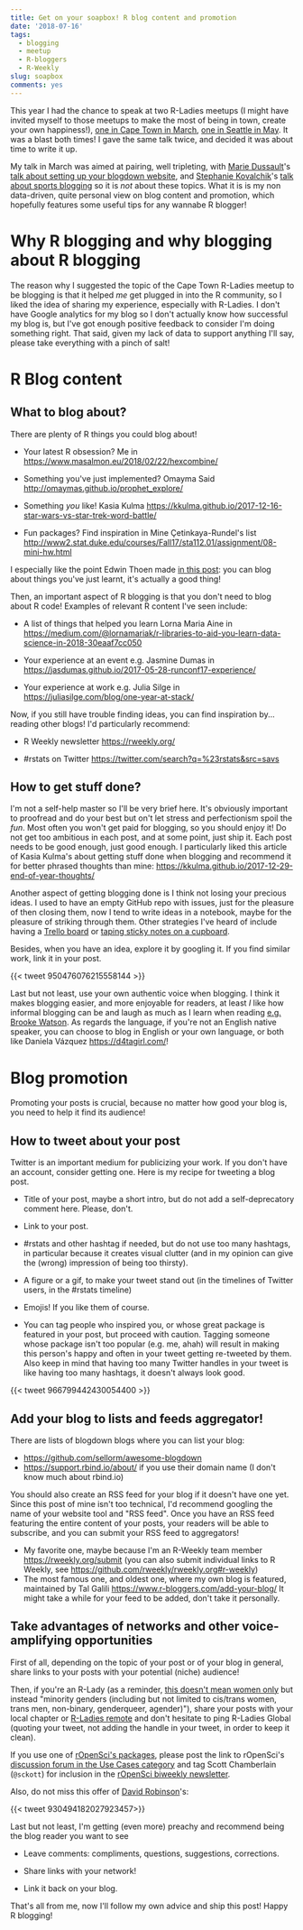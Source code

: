 ```yaml
---
title: Get on your soapbox! R blog content and promotion
date: '2018-07-16'
tags:
  - blogging
  - meetup
  - R-bloggers
  - R-Weekly
slug: soapbox
comments: yes
---
```


This year I had the chance to speak at two R-Ladies meetups (I might have invited myself to those meetups to make the most of being in town, create your own happiness!), [one in Cape Town in March](https://www.meetup.com/rladies-cape-town/events/248425726/), [one in Seattle in May](https://www.meetup.com/rladies-seattle/events/250073046/). It was a blast both times! I gave the same talk twice, and decided it was about time to write it up.  

My talk in March was aimed at pairing, well tripleting, with [Marie Dussault](https://mcdussault.netlify.com/)'s [talk about setting up your blogdown website](https://github.com/mcdussault/RLadies), and [Stephanie Kovalchik](http://on-the-t.com/)'s [talk about sports blogging](https://github.com/skoval/satRday/tree/master/rladies) so it is _not_ about these topics. What it is is my non data-driven, quite personal view on blog content and promotion, which hopefully features some useful tips for any wannabe R blogger!

<!--more-->

# Why R blogging and why blogging about R blogging

The reason why I suggested the topic of the Cape Town R-Ladies meetup to be blogging is that it helped _me_ get plugged in into the R community, so I liked the idea of sharing my experience, especially with R-Ladies. I don't have Google analytics for my blog so I don't actually know how successful my blog is, but I've got enough positive feedback to consider I'm doing something right. That said, given my lack of data to support anything I'll say, please take everything with a pinch of salt!

# R Blog content

## What to blog about?

There are plenty of R things you could blog about!

* Your latest R obsession? Me in https://www.masalmon.eu/2018/02/22/hexcombine/

* Something you've just implemented? Omayma Said http://omaymas.github.io/prophet_explore/

* Something _you_ like! Kasia Kulma https://kkulma.github.io/2017-12-16-star-wars-vs-star-trek-word-battle/

* Fun packages?  Find inspiration in Mine Çetinkaya-Rundel's list  http://www2.stat.duke.edu/courses/Fall17/sta112.01/assignment/08-mini-hw.html

I especially like the point Edwin Thoen made [in this post](https://edwinth.github.io/blog-new-things/): you can blog about things you've just learnt, it's actually a good thing!

Then, an important aspect of R blogging is that you don't need to blog about R code! Examples of relevant R content I've seen include:

* A list of things that helped you learn Lorna Maria Aine in https://medium.com/@lornamariak/r-libraries-to-aid-you-learn-data-science-in-2018-30eaaf7cc050

* Your experience at an event e.g. Jasmine Dumas in https://jasdumas.github.io/2017-05-28-runconf17-experience/

* Your experience at work e.g. Julia Silge in https://juliasilge.com/blog/one-year-at-stack/

Now, if you still have trouble finding ideas, you can find inspiration by... reading other blogs! I'd particularly recommend:

* R Weekly newsletter https://rweekly.org/

* #rstats on Twitter https://twitter.com/search?q=%23rstats&src=savs

## How to get stuff done?

I'm not a self-help master so I'll be very brief here. It's obviously important to proofread and do your best but on't let stress and perfectionism spoil the _fun_. Most often you won't get paid for blogging, so you should enjoy it! Do not get too ambitious in each post, and at some point, just ship it. Each post needs to be good enough, just good enough. I particularly liked this article of Kasia Kulma's about getting stuff done when blogging and recommend it for better phrased thoughts than mine: https://kkulma.github.io/2017-12-29-end-of-year-thoughts/

Another aspect of getting blogging done is I think not losing your precious ideas. I used to have an empty GitHub repo with issues, just for the pleasure of then closing them, now I tend to write ideas in a notebook, maybe for the pleasure of striking through them. Other strategies I've heard of include having a [Trello board](https://twitter.com/d4tagirl/status/943494515536617477) or [taping sticky notes on a cupboard](https://twitter.com/SuzanBaert/status/943524440024997888). 

Besides, when you have an idea, explore it by googling it. If you find similar work, link it in your post.

{{< tweet 950476076215558144 >}}

Last but not least, use your own authentic voice when blogging. I think it makes blogging easier, and more enjoyable for readers, at least _I_ like how informal blogging can be and laugh as much as I learn when reading [e.g. Brooke Watson](https://blog.brooke.science). As regards the language, if you're not an English native speaker, you can choose to blog in English or your own language, or both like Daniela Vázquez https://d4tagirl.com/!

# Blog promotion

Promoting your posts is crucial, because no matter how good your blog is, you need to help it find its audience!

## How to tweet about your post

Twitter is an important medium for publicizing your work. If you don't have an account, consider getting one. Here is my recipe for tweeting a blog post.

* Title of your post, maybe a short intro, but do not add a self-deprecatory comment here. Please, don't.

* Link to your post.

* #rstats and other hashtag if needed, but do not use too many hashtags, in particular because it creates visual clutter (and in my opinion can give the (wrong) impression of being too thirsty).

* A figure or a gif, to make your tweet stand out (in the timelines of Twitter users, in the #rstats timeline)

* Emojis! If you like them of course.

* You can tag people who inspired you, or whose great package is featured in your post, but proceed with caution. Tagging someone whose package isn't too popular (e.g. me, ahah) will result in making this person's happy and often in your tweet getting re-tweeted by them. Also keep in mind that having too many Twitter handles in your tweet is like having too many hashtags, it doesn't always look good.

{{< tweet 966799442430054400 >}}

## Add your blog to lists and feeds aggregator!

There are lists of blogdown blogs where you can list your blog:
* https://github.com/sellorm/awesome-blogdown
* https://support.rbind.io/about/ if you use their domain name (I don't know much about rbind.io)

You should also create an RSS feed for your blog if it doesn't have one yet. Since this post of mine isn't too technical, I'd recommend googling the name of your website tool and "RSS feed". Once you have an RSS feed featuring the entire content of your posts, your readers will be able to subscribe, and you can submit your RSS feed to aggregators!
* My favorite one, maybe because I'm an R-Weekly team member https://rweekly.org/submit (you can also submit individual links to R Weekly, see https://github.com/rweekly/rweekly.org#r-weekly)
* The most famous one, and oldest one, where my own blog is featured, maintained by Tal Galili https://www.r-bloggers.com/add-your-blog/ It might take a while for your feed to be added, don't take it personally.

## Take advantages of networks and other voice-amplifying opportunities

First of all, depending on the topic of your post or of your blog in general, share links to your posts with your potential (niche) audience! 

Then, if you're an R-Lady (as a reminder, [this doesn't mean women only](https://rladies.org/about-us/) but instead "minority genders (including but not limited to cis/trans women, trans men, non-binary, genderqueer, agender)"), share your posts with your local chapter or [R-Ladies remote](https://www.r-bloggers.com/introducing-r-ladies-remote-chapter/) and don't hesitate to ping R-Ladies Global (quoting your tweet, not adding the handle in your tweet, in order to keep it clean).

If you use one of [rOpenSci's packages](https://ropensci.org/packages/), please post the link to rOpenSci's [discussion forum in the Use Cases category](https://discuss.ropensci.org/c/usecases) and tag Scott Chamberlain (`@sckott`) for inclusion in the [rOpenSci biweekly newsletter](https://news.ropensci.org/).

Also, do not miss this offer of [David Robinson](http://varianceexplained.org/)'s:

{{< tweet 930494182027923457>}}

Last but not least, I'm getting (even more) preachy and recommend being the blog reader you want to see

* Leave comments: compliments, questions, suggestions, corrections.

* Share links with your network!

* Link it back on your blog.

That's all from me, now I'll follow my own advice and ship this post! Happy R blogging!